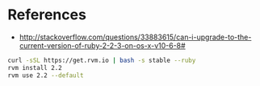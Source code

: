 # References
* http://stackoverflow.com/questions/33883615/can-i-upgrade-to-the-current-version-of-ruby-2-2-3-on-os-x-v10-6-8#


```bash
curl -sSL https://get.rvm.io | bash -s stable --ruby 
rvm install 2.2 
rvm use 2.2 --default
```

